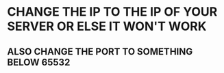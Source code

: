 # CHANGE THE IP TO THE IP OF YOUR SERVER OR ELSE IT WON'T WORK
## ALSO CHANGE THE PORT TO SOMETHING BELOW 65532 
